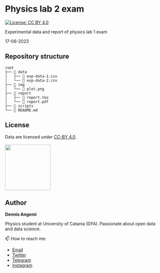 # Physics lab 2 exam
[![License: CC BY 4.0](https://img.shields.io/badge/License-CC%20BY%204.0-lightgrey.svg)](https://creativecommons.org/licenses/by/4.0/)

Experimental data and report of physics lab 1 exam

17-06-2023

## Repository structure
```
root
├── 📂 data
│   ├── 📄 exp-data-1.csv
│   └── 📄 exp-data-2.csv
├── 📂 img
│   └── 📄 plot.png
├── 📂 report
│   ├── 📄 report.tex
│   └── 📄 report.pdf
├── 📂 scripts
└── 📄 README.md
```


## License
Data are licensed under [CC-BY 4.0](https://creativecommons.org/licenses/by/4.0/). <br> <br>
<a href="https://creativecommons.org/licenses/by/4.0/"><img src="https://mirrors.creativecommons.org/presskit/buttons/88x31/png/by.png" width="150"/></a>

## Author
**Dennis Angemi**

Physics student at University of Catania (DFA). Passionate about open data and data science.

📫 How to reach me:
  - [Email](mailto:dennisangemi@gmail.com)
  - [Twitter](https://twitter.com/dennisangemi)
  - [Telegram](https://t.me/dennisangemi)
  - [Instagram](http://instagram.com/dennisangemi)
